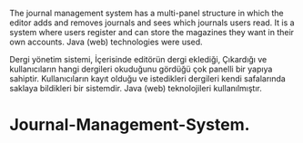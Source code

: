 The journal management system has a multi-panel structure in which the editor adds and removes journals and sees which journals users read.
It is a system where users register and can store the magazines they want in their own accounts.
Java (web) technologies were used.

Dergi yönetim sistemi, İçerisinde editörün dergi eklediği, Çıkardığı ve kullanıcıların hangi dergileri okuduğunu gördüğü çok panelli bir yapıya sahiptir.
Kullanıcıların kayıt olduğu ve istedikleri dergileri kendi safalarında saklaya bildikleri bir sistemdir.
Java (web) teknolojileri kullanılmıştır.
# Journal-Management-System.
